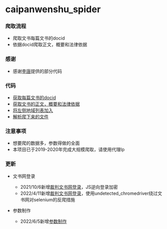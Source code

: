 # caipanwenshu_spider

### 爬取流程

* 爬取文书每篇文书的docid
* 依据docid爬取正文，概要和法律依据

### 感谢

* 感谢[李唐](https://github.com/itangk)提供的部分代码

### 代码

* [获取每篇文书的docid](https://github.com/Day-Bright/caipanwenshu_spider/blob/master/wenshu/getDocid.py)
* [获取文书的正文，概要和法律依据](https://github.com/Day-Bright/caipanwenshu_spider/blob/master/wenshu/GetWenshu.py)
* [将左侧地域列表加入](https://github.com/Day-Bright/caipanwenshu_spider/blob/master/wenshu/area.py)
* [解析爬下来的文件](https://github.com/Day-Bright/caipanwenshu_spider/blob/master/wenshu/Analyticak_wenshu.py)

### 注意事项

* 想要爬的数据多，参数得做的全面
* 本项目已于2019-2020年完成大规模爬取，请使用代理Ip

### 更新

* 文书网登录

  * 2021/10/6新增[裁判文书网登录](https://github.com/Day-Bright/caipanwenshu_spider/blob/master/cpws_login/cpws_login.py)，JS逆向登录加密
  * 2022/4/11新增[裁判文书网登录](https://github.com/Day-Bright/caipanwenshu_spider/blob/master/cpws_login/LoginByUC.py)，使用undetected_chromedriver绕过文书网对selenium的反爬措施
* 参数制作

  * 2022/6/5新增[参数制作](https://github.com/Day-Bright/caipanwenshu_spider/blob/master/wenshu/Parameters.py)
